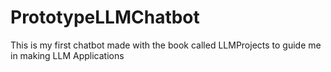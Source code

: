 # PrototypeLLMChatbot
This is my first chatbot made with the book called LLMProjects to guide me in making LLM Applications
